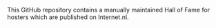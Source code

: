 This GitHub repository contains a manually maintained Hall of Fame for hosters which are published on Internet.nl.